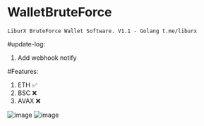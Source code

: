 # WalletBruteForce
`LiburX BruteForce Wallet Software. V1.1 - Golang
t.me/liburx`

#update-log:
1. Add webhook notify

#Features:
1. ETH ✅
2. BSC ❌
3. AVAX ❌

![image](https://github.com/learnjavalorant/WalletBruteForce/assets/93646171/b4977583-8cfc-40f0-9d17-ec450a19a006)
![image](https://github.com/learnjavalorant/WalletBruteForce/assets/93646171/8f0b937b-5842-4869-8383-ecb90185428d)
